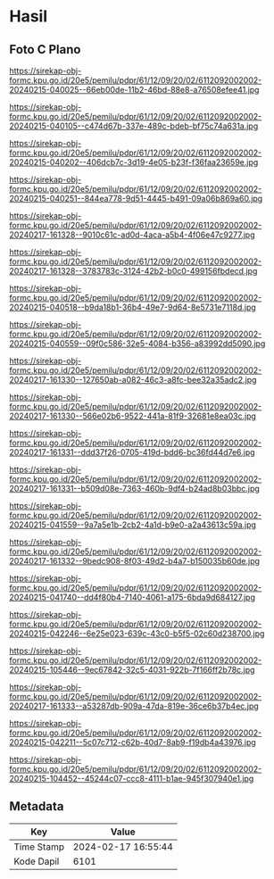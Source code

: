 # Hasil

## Foto C Plano

https://sirekap-obj-formc.kpu.go.id/20e5/pemilu/pdpr/61/12/09/20/02/6112092002002-20240215-040025--66eb00de-11b2-46bd-88e8-a76508efee41.jpg

https://sirekap-obj-formc.kpu.go.id/20e5/pemilu/pdpr/61/12/09/20/02/6112092002002-20240215-040105--c474d67b-337e-489c-bdeb-bf75c74a631a.jpg

https://sirekap-obj-formc.kpu.go.id/20e5/pemilu/pdpr/61/12/09/20/02/6112092002002-20240215-040202--406dcb7c-3d19-4e05-b23f-f36faa23659e.jpg

https://sirekap-obj-formc.kpu.go.id/20e5/pemilu/pdpr/61/12/09/20/02/6112092002002-20240215-040251--844ea778-9d51-4445-b491-09a06b869a60.jpg

https://sirekap-obj-formc.kpu.go.id/20e5/pemilu/pdpr/61/12/09/20/02/6112092002002-20240217-161328--9010c61c-ad0d-4aca-a5b4-4f06e47c9277.jpg

https://sirekap-obj-formc.kpu.go.id/20e5/pemilu/pdpr/61/12/09/20/02/6112092002002-20240217-161328--3783783c-3124-42b2-b0c0-499156fbdecd.jpg

https://sirekap-obj-formc.kpu.go.id/20e5/pemilu/pdpr/61/12/09/20/02/6112092002002-20240215-040518--b9da18b1-36b4-49e7-9d64-8e5731e7118d.jpg

https://sirekap-obj-formc.kpu.go.id/20e5/pemilu/pdpr/61/12/09/20/02/6112092002002-20240215-040559--09f0c586-32e5-4084-b356-a83992dd5090.jpg

https://sirekap-obj-formc.kpu.go.id/20e5/pemilu/pdpr/61/12/09/20/02/6112092002002-20240217-161330--127650ab-a082-46c3-a8fc-bee32a35adc2.jpg

https://sirekap-obj-formc.kpu.go.id/20e5/pemilu/pdpr/61/12/09/20/02/6112092002002-20240217-161330--566e02b6-9522-441a-81f9-32681e8ea03c.jpg

https://sirekap-obj-formc.kpu.go.id/20e5/pemilu/pdpr/61/12/09/20/02/6112092002002-20240217-161331--ddd37f26-0705-419d-bdd6-bc36fd44d7e6.jpg

https://sirekap-obj-formc.kpu.go.id/20e5/pemilu/pdpr/61/12/09/20/02/6112092002002-20240217-161331--b509d08e-7363-460b-9df4-b24ad8b03bbc.jpg

https://sirekap-obj-formc.kpu.go.id/20e5/pemilu/pdpr/61/12/09/20/02/6112092002002-20240215-041559--9a7a5e1b-2cb2-4a1d-b9e0-a2a43613c59a.jpg

https://sirekap-obj-formc.kpu.go.id/20e5/pemilu/pdpr/61/12/09/20/02/6112092002002-20240217-161332--9bedc908-8f03-49d2-b4a7-b150035b60de.jpg

https://sirekap-obj-formc.kpu.go.id/20e5/pemilu/pdpr/61/12/09/20/02/6112092002002-20240215-041740--dd4f80b4-7140-4061-a175-6bda9d684127.jpg

https://sirekap-obj-formc.kpu.go.id/20e5/pemilu/pdpr/61/12/09/20/02/6112092002002-20240215-042246--6e25e023-639c-43c0-b5f5-02c60d238700.jpg

https://sirekap-obj-formc.kpu.go.id/20e5/pemilu/pdpr/61/12/09/20/02/6112092002002-20240215-105446--9ec67842-32c5-4031-922b-7f166ff2b78c.jpg

https://sirekap-obj-formc.kpu.go.id/20e5/pemilu/pdpr/61/12/09/20/02/6112092002002-20240217-161333--a53287db-909a-47da-819e-36ce6b37b4ec.jpg

https://sirekap-obj-formc.kpu.go.id/20e5/pemilu/pdpr/61/12/09/20/02/6112092002002-20240215-042211--5c07c712-c62b-40d7-8ab9-f19db4a43976.jpg

https://sirekap-obj-formc.kpu.go.id/20e5/pemilu/pdpr/61/12/09/20/02/6112092002002-20240215-104452--45244c07-ccc8-4111-b1ae-945f307940e1.jpg


## Metadata

| Key        | Value               |
| ---------- | ------------------- |
| Time Stamp | 2024-02-17 16:55:44 |
| Kode Dapil | 6101                |



